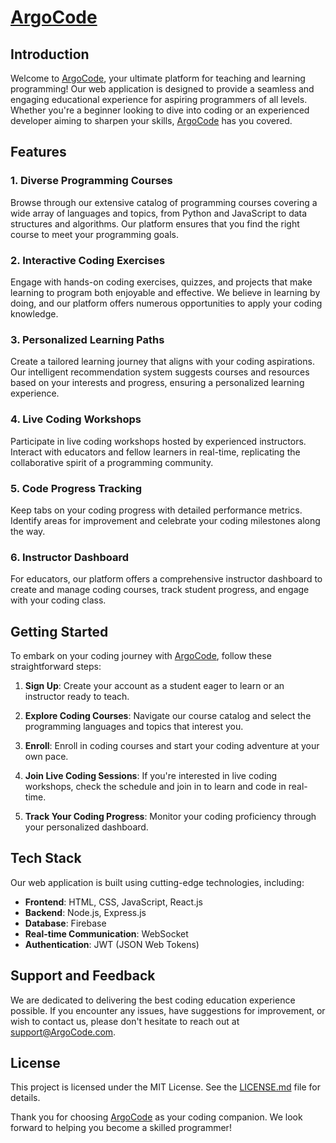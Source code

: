 # [ArgoCode](https://argocode.web.app/)

## Introduction

Welcome to [ArgoCode](https://argocode.web.app/), your ultimate platform for teaching and learning programming! Our web application is designed to provide a seamless and engaging educational experience for aspiring programmers of all levels. Whether you're a beginner looking to dive into coding or an experienced developer aiming to sharpen your skills, [ArgoCode](https://argocode.web.app/) has you covered.

## Features

### 1. Diverse Programming Courses

Browse through our extensive catalog of programming courses covering a wide array of languages and topics, from Python and JavaScript to data structures and algorithms. Our platform ensures that you find the right course to meet your programming goals.

### 2. Interactive Coding Exercises

Engage with hands-on coding exercises, quizzes, and projects that make learning to program both enjoyable and effective. We believe in learning by doing, and our platform offers numerous opportunities to apply your coding knowledge.

### 3. Personalized Learning Paths

Create a tailored learning journey that aligns with your coding aspirations. Our intelligent recommendation system suggests courses and resources based on your interests and progress, ensuring a personalized learning experience.

### 4. Live Coding Workshops

Participate in live coding workshops hosted by experienced instructors. Interact with educators and fellow learners in real-time, replicating the collaborative spirit of a programming community.

### 5. Code Progress Tracking

Keep tabs on your coding progress with detailed performance metrics. Identify areas for improvement and celebrate your coding milestones along the way.

### 6. Instructor Dashboard

For educators, our platform offers a comprehensive instructor dashboard to create and manage coding courses, track student progress, and engage with your coding class.

## Getting Started

To embark on your coding journey with [ArgoCode](https://argocode.web.app/), follow these straightforward steps:

1. **Sign Up**: Create your account as a student eager to learn or an instructor ready to teach.

2. **Explore Coding Courses**: Navigate our course catalog and select the programming languages and topics that interest you.

3. **Enroll**: Enroll in coding courses and start your coding adventure at your own pace.

4. **Join Live Coding Sessions**: If you're interested in live coding workshops, check the schedule and join in to learn and code in real-time.

5. **Track Your Coding Progress**: Monitor your coding proficiency through your personalized dashboard.

## Tech Stack

Our web application is built using cutting-edge technologies, including:

- **Frontend**: HTML, CSS, JavaScript, React.js
- **Backend**: Node.js, Express.js
- **Database**: Firebase
- **Real-time Communication**: WebSocket
- **Authentication**: JWT (JSON Web Tokens)

## Support and Feedback

We are dedicated to delivering the best coding education experience possible. If you encounter any issues, have suggestions for improvement, or wish to contact us, please don't hesitate to reach out at support@ArgoCode.com.

## License

This project is licensed under the MIT License. See the [LICENSE.md](LICENSE.md) file for details.

Thank you for choosing [ArgoCode](https://argocode.web.app/) as your coding companion. We look forward to helping you become a skilled programmer!
